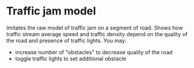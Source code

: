 Traffic jam model
=================

Imitates the raw model of traffic jam on a segment of road.
Shows how traffic stream average speed and traffic density depend on the quality of the road and presence of traffic lights.
You may:

- increase number of "obstacles" to decrease quality of the road
- toggle traffic lights to set additional obstacle